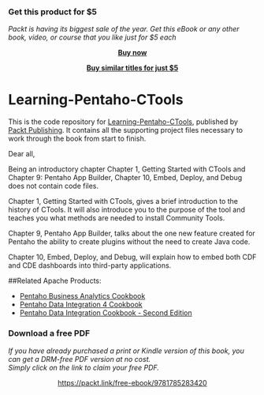 
### Get this product for $5

<i>Packt is having its biggest sale of the year. Get this eBook or any other book, video, or course that you like just for $5 each</i>


<b><p align='center'>[Buy now](https://packt.link/9781785283420)</p></b>


<b><p align='center'>[Buy similar titles for just $5](https://subscription.packtpub.com/search)</p></b>


# Learning-Pentaho-CTools

This is the code repository for [Learning-Pentaho-CTools](https://www.packtpub.com/big-data-and-business-intelligence/learning-pentaho-ctools?utm_source=GitHub&utm_medium=repo&utm_campaign=9781785283420), published by [Packt Publishing](https://www.packtpub.com/). It contains all the supporting project files necessary to work through the book from start to finish.

Dear all,

Being an introductory chapter Chapter 1, Getting Started with CTools and Chapter 9: Pentaho App Builder, Chapter 10, Embed, Deploy, and Debug does not contain code files.

Chapter 1, Getting Started with CTools, gives a brief introduction to the history of CTools. It will also introduce you to the purpose of the tool and teaches you what methods are needed to install Community Tools. 

Chapter 9, Pentaho App Builder, talks about the one new feature created for Pentaho the ability to create plugins without the need to create Java code. 

Chapter 10, Embed, Deploy, and Debug, will explain how to embed both CDF and CDE dashboards into third-party applications.

##Related Apache Products:
* [Pentaho Business Analytics Cookbook](https://www.packtpub.com/big-data-and-business-intelligence/pentaho-business-analytics-cookbook?utm_source=GitHub&utm_medium=repo&utm_campaign=9781783289356)
* [Pentaho Data Integration 4 Cookbook](https://www.packtpub.com/big-data-and-business-intelligence/pentaho-data-integration-4-cookbook?utm_source=GitHub&utm_medium=repo&utm_campaign=9781849515245)
* [Pentaho Data Integration Cookbook - Second Edition](https://www.packtpub.com/big-data-and-business-intelligence/pentaho-data-integration-cookbook-second-edition?utm_source=GitHub&utm_medium=repo&utm_campaign=9781783280674)
### Download a free PDF

 <i>If you have already purchased a print or Kindle version of this book, you can get a DRM-free PDF version at no cost.<br>Simply click on the link to claim your free PDF.</i>
<p align="center"> <a href="https://packt.link/free-ebook/9781785283420">https://packt.link/free-ebook/9781785283420 </a> </p>
